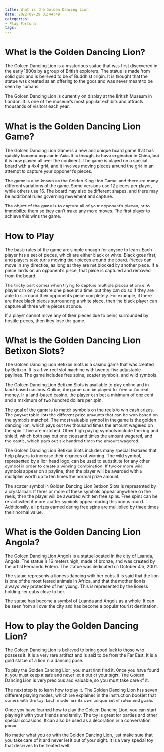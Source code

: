 ```yaml
---
title: What is the Golden Dancing Lion
date: 2022-09-29 01:44:49
categories:
- Play Fortuna
tags:
---
```



#  What is the Golden Dancing Lion?

The Golden Dancing Lion is a mysterious statue that was first discovered in the early 1800s by a group of British explorers. The statue is made from solid gold and is believed to be of Buddhist origin. It is thought that the statue was created as an offering to the gods and was never meant to be seen by humans.

The Golden Dancing Lion is currently on display at the British Museum in London. It is one of the museum’s most popular exhibits and attracts thousands of visitors each year.

#  What is the Golden Dancing Lion Game?

The Golden Dancing Lion Game is a new and unique board game that has quickly become popular in Asia. It is thought to have originated in China, but it is now played all over the continent. The game is played on a special board with a 4x4 grid, and it involves moving pieces around the grid in an attempt to capture your opponent’s pieces.

The game is also known as the Golden King Lion Game, and there are many different variations of the game. Some versions use 12 pieces per player, while others use 16. The board may also be different shapes, and there may be additional rules governing movement and capture.

The object of the game is to capture all of your opponent’s pieces, or to immobilize them so they can’t make any more moves. The first player to achieve this wins the game.

# How to Play

The basic rules of the game are simple enough for anyone to learn. Each player has a set of pieces, which are either black or white. Black goes first, and players take turns moving their pieces around the board. Pieces can move in any direction, as long as they are not blocked by another piece. If a piece lands on an opponent’s piece, that piece is captured and removed from the board.

The tricky part comes when trying to capture multiple pieces at once. A player can only capture one piece at a time, but they can do so if they are able to surround their opponent’s piece completely. For example, if there are three black pieces surrounding a white piece, then the black player can capture all three white pieces at once.

If a player cannot move any of their pieces due to being surrounded by hostile pieces, then they lose the game.

#  What is the Golden Dancing Lion Betixon Slots?

The Golden Dancing Lion Betixon Slots is a casino game that was created by Betixon. It is a five-reel slot machine with twenty-five adjustable paylines. The game includes free spins, scatter symbols, and wild symbols.

The Golden Dancing Lion Betixon Slots is available to play online and in land-based casinos. Online, the game can be played for free or for real money. In a land-based casino, the player can bet a minimum of one cent and a maximum of two hundred dollars per spin.

The goal of the game is to match symbols on the reels to win cash prizes. The payout table lists the different prize amounts that can be won based on the symbols matched. The most valuable symbol in the game is the golden dancing lion, which pays out two thousand times the amount wagered on the spin if five are matched. Other high paying symbols include the ring and shield, which both pay out one thousand times the amount wagered, and the castle, which pays out six hundred times the amount wagered.

The Golden Dancing Lion Betixon Slots includes many special features that help players to increase their chances of winning. The wild symbol, represented by a lion head logo, can be used to substitute for any other symbol in order to create a winning combination. If two or more wild symbols appear on a payline, then the player will be awarded with a multiplier worth up to ten times the normal prize amount.

The scatter symbol in Golden Dancing Lion Betixon Slots is represented by a crystal ball. If three or more of these symbols appear anywhere on the reels, then the player will be awarded with ten free spins. Free spins can be re-activated if more scatter symbols appear during this bonus round. Additionally, all prizes earned during free spins are multiplied by three times their normal value.

#  What is the Golden Dancing Lion Angola?

The Golden Dancing Lion Angola is a statue located in the city of Luanda, Angola. The statue is 16 meters high, made of bronze, and was created by the artist Fernando Botero. The statue was dedicated on October 4th, 2001.

The statue represents a lioness dancing with her cubs. It is said that the lion is one of the most feared animals in Africa, and that the mother lion is always very protective of her young. This is represented by the lioness holding her cubs close to her.

The statue has become a symbol of Luanda and Angola as a whole. It can be seen from all over the city and has become a popular tourist destination.

#  How to play the Golden Dancing Lion?

The Golden Dancing Lion is believed to bring good luck to those who possess it. It is a very rare artifact and is said to be from the Far East. It is a gold statue of a lion in a dancing pose.

To play the Golden Dancing Lion, you must first find it. Once you have found it, you must keep it safe and never let it out of your sight. The Golden Dancing Lion is very precious and valuable, so you must take care of it.

The next step is to learn how to play it. The Golden Dancing Lion has seven different playing modes, which are explained in the instruction booklet that comes with the toy. Each mode has its own unique set of rules and goals.

Once you have learned how to play the Golden Dancing Lion, you can start playing it with your friends and family. The toy is great for parties and other special occasions. It can also be used as a decoration or a conversation piece.

No matter what you do with the Golden Dancing Lion, just make sure that you take care of it and never let it out of your sight. It is a very special toy that deserves to be treated well.